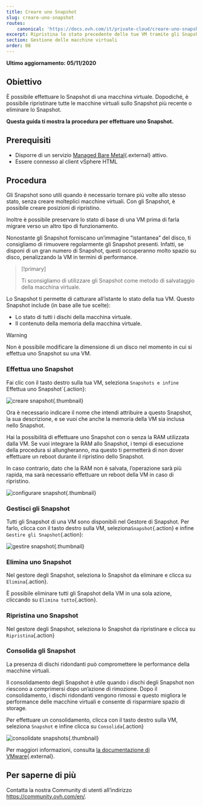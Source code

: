 ```yaml
---
title: Creare uno Snapshot
slug: creare-uno-snapshot
routes:
    canonical: 'https://docs.ovh.com/it/private-cloud/creare-uno-snapshot/'
excerpt: Ripristina lo stato precedente delle tue VM tramite gli Snapshot
section: Gestione delle macchine virtuali
order: 08
---
```


**Ultimo aggiornamento: 05/11/2020**

## Obiettivo 

È possibile effettuare lo Snapshot di una macchina virtuale. Dopodiché, è possibile ripristinare tutte le macchine virtuali sullo Snapshot più recente o eliminare lo Snapshot.

**Questa guida ti mostra la procedura per effettuare uno Snapshot.**

## Prerequisiti

- Disporre di un servizio [Managed Bare Metal](https://www.ovhcloud.com/it/managed-bare-metal/){.external} attivo.
- Essere connesso al client vSphere HTML

## Procedura

Gli Snapshot sono utili quando è necessario tornare più volte allo stesso stato, senza creare molteplici macchine virtuali. Con gli Snapshot, è possibile creare posizioni di ripristino. 

Inoltre è possibile preservare lo stato di base di una VM prima di farla migrare verso un altro tipo di funzionamento. 

Nonostante gli Snapshot forniscano un’immagine “istantanea” del disco, ti consigliamo di rimuovere regolarmente gli Snapshot presenti. Infatti, se disponi di un gran numero di Snapshot, questi occuperanno molto spazio su disco, penalizzando la VM in termini di performance.

> [!primary]
> 
> Ti sconsigliamo di utilizzare gli Snapshot come metodo di salvataggio della macchina virtuale.
> 

Lo Snapshot  ti permette di catturare all’istante lo stato della tua VM. Questo Snapshot include (in base alle tue scelte):

- Lo stato di tutti i dischi della macchina virtuale.
- Il contenuto della memoria della macchina virtuale.

> [!warning]
> 
> Non è possibile modificare la dimensione di un disco nel momento in cui si effettua uno Snapshot su una VM.
> 

### Effettua uno Snapshot

Fai clic con il tasto destro sulla tua VM, seleziona `Snapshots e infine `Effettua uno Snapshot`{.action}:

![creare snapshot](images/snapshot01.png){.thumbnail}

Ora è necessario indicare il nome che intendi attribuire a questo Snapshot, la sua descrizione, e se vuoi che anche la memoria della VM sia inclusa nello Snapshot.

Hai la possibilità di effettuare uno Snapshot con o senza la RAM utilizzata dalla VM. Se vuoi integrare la RAM allo Snapshot, i tempi di esecuzione della procedura si allungheranno, ma questo ti permetterà di non dover effettuare un reboot durante il ripristino dello Snapshot. 

In caso contrario, dato che la RAM non è salvata, l’operazione sarà più rapida, ma sarà necessario effettuare un reboot della VM in caso di ripristino. 

![configurare snapshot](images/snapshot02.png){.thumbnail}

### Gestisci gli Snapshot

Tutti gli Snapshot di una VM sono disponibili nel Gestore di Snapshot. Per farlo, clicca con il tasto destro sulla VM, seleziona`Snapshot`{.action} e infine `Gestire gli Snapshot`{.action}:

![gestire snapshot](images/snapshot03.png){.thumbnail}

### Elimina uno Snapshot

Nel gestore degli Snapshot, seleziona lo Snapshot da eliminare e clicca su `Elimina`{.action}.

È possibile eliminare tutti gli Snapshot della VM in una sola azione, cliccando su `Elimina tutto`{.action}.

### Ripristina uno Snapshot

Nel gestore degli Snapshot, seleziona lo Snapshot da ripristinare e clicca su `Ripristina`{.action}

### Consolida gli Snapshot

La presenza di dischi ridondanti può compromettere le performance della macchine virtuali.

Il consolidamento degli Snapshot è utile quando i dischi degli Snapshot non riescono a comprimersi dopo un’azione di rimozione. Dopo il consolidamento, i dischi ridondanti vengono rimossi e questo migliora le performance delle macchine virtuali e consente di risparmiare spazio di storage.

Per effettuare un consolidamento, clicca con il tasto destro sulla VM, seleziona `Snapshot` e infine clicca su `Consolida`{.action}

![consolidate snapshots](images/consolidate.png){.thumbnail}

Per maggiori informazioni, consulta [la documentazione di VMware](https://docs.vmware.com/en/VMware-vSphere/6.7/com.vmware.vsphere.vm_admin.doc/GUID-2F4A6D8B-33FF-4C6B-9B02-C984D151F0D5.html){.external}.

## Per saperne di più

Contatta la nostra Community di utenti all’indirizzo <https://community.ovh.com/en/>.
